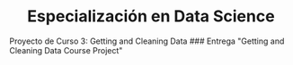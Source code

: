 <h1 align="center">Especialización en Data Science</h1>
Proyecto de Curso 3: Getting and Cleaning Data
### Entrega "Getting and Cleaning Data Course Project"
